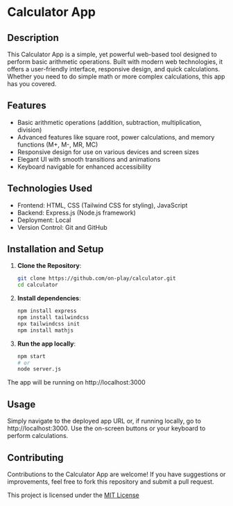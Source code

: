 # Calculator App

## Description

This Calculator App is a simple, yet powerful web-based tool designed to perform basic arithmetic operations. Built with modern web technologies, it offers a user-friendly interface, responsive design, and quick calculations. Whether you need to do simple math or more complex calculations, this app has you covered.

## Features

- Basic arithmetic operations (addition, subtraction, multiplication, division)
- Advanced features like square root, power calculations, and memory functions (M+, M-, MR, MC)
- Responsive design for use on various devices and screen sizes
- Elegant UI with smooth transitions and animations
- Keyboard navigable for enhanced accessibility

## Technologies Used

- Frontend: HTML, CSS (Tailwind CSS for styling), JavaScript
- Backend: Express.js (Node.js framework)
- Deployment: Local
- Version Control: Git and GitHub

## Installation and Setup

1. **Clone the Repository**:
   ```bash
   git clone https://github.com/on-play/calculator.git
   cd calculator
   ```
2. **Install dependencies**:
    ```bash
    npm install express
    npm install tailwindcss
    npx tailwindcss init
    npm install mathjs
    ```
3. **Run the app locally**:
    ```bash
    npm start
    # or
    node server.js
    ```
The app will be running on http://localhost:3000

## Usage

Simply navigate to the deployed app URL or, if running locally, go to http://localhost:3000. Use the on-screen buttons or your keyboard to perform calculations.

## Contributing

Contributions to the Calculator App are welcome! If you have suggestions or improvements, feel free to fork this repository and submit a pull request.

This project is licensed under the [MIT License](https://github.com/on-play/calculator/blob/main/LICENSE)

